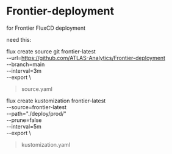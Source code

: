 # Frontier-deployment
for Frontier FluxCD deployment

need this:

flux create source git frontier-latest \
--url=https://github.com/ATLAS-Analytics/Frontier-deployment \
--branch=main \
--interval=3m \
--export \
> source.yaml

flux create kustomization frontier-latest \
--source=frontier-latest \
--path="./deploy/prod/" \
--prune=false \
--interval=5m \
--export \
> kustomization.yaml